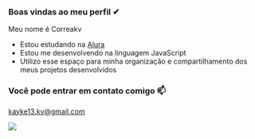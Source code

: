 ### Boas vindas ao meu perfil ✔

Meu nome é Correakv

- Estou estudando na [Alura](https://www.alura.com.br)
- Estou me desenvolvendo na linguagem JavaScript
- Utilizo esse espaço para minha organização e compartilhamento dos meus projetos desenvolvidos

### Você pode entrar em contato comigo 📫

kayke13.kv@gmail.com


![](https://media1.tenor.com/m/8aR2e6H7yQgAAAAd/asas.gif)

